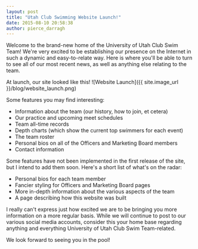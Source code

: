 ```yaml
---
layout: post
title: "Utah Club Swimming Website Launch!"
date: 2015-08-10 20:58:38
author: pierce_darragh
---
```

Welcome to the brand-new home of the University of Utah Club Swim Team! We're
very excited to be establishing our presence on the Internet in such a dynamic
and easy-to-relate way. Here is where you'll be able to turn to see all of our
most recent news, as well as anything else relating to the team.

At launch, our site looked like this!
![Website Launch]({{ site.image_url }}/blog/website_launch.png)

Some features
you may find interesting:

* Information about the team (our history, how to join, et cetera)
* Our practice and upcoming meet schedules
* Team all-time records
* Depth charts (which show the current top swimmers for each event)
* The team roster
* Personal bios on all of the Officers and Marketing Board members
* Contact information

Some features have not been implemented in the first release of the site, but I
intend to add them soon. Here's a short list of what's on the radar:

* Personal bios for each team member
* Fancier styling for Officers and Marketing Board pages
* More in-depth information about the various aspects of the team
* A page describing how this website was built

I really can't express just how excited we are to be bringing you more
information on a more regular basis. While we will continue to post to our
various social media accounts, consider this your home base regarding anything
and everything University of Utah Club Swim Team-related.

We look forward to seeing you in the pool!

